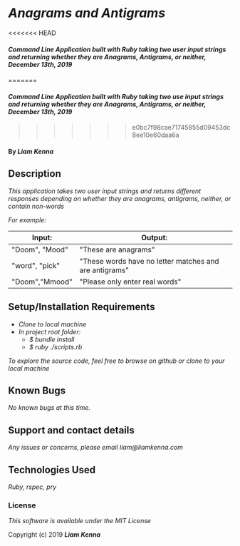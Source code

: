 # _Anagrams and Antigrams_

<<<<<<< HEAD
#### _Command Line Application built with Ruby taking two user input strings and returning whether they are Anagrams, Antigrams, or neither, December 13th, 2019_
=======
#### _Command Line Application built with Ruby taking two use input strings and returning whether they are Anagrams, Antigrams, or neither, December 13th, 2019_
>>>>>>> e0bc7f98cae71745855d09453dc8ee10e60daa6a

#### By _**Liam Kenna**_

## Description

_This application takes two user input strings and returns different responses depending on whether they are anagrams, antigrams, neither, or contain non-words_

_For example:_

| Input:  | Output:   |
|---|---|
|"Doom", "Mood"|"These are anagrams"|
|"word", "pick"|"These words have no letter matches and are antigrams"|
|"Doom","Mmood"|"Please only enter real words"|



## Setup/Installation Requirements

* _Clone to local machine_
* _In project root folder:_
  * _$ bundle install_
  * _$ ruby ./scripts.rb_


_To explore the source code, feel free to browse on github or clone to your local machine_

## Known Bugs

_No known bugs at this time._

## Support and contact details

_Any issues or concerns, please email liam@liamkenna.com_

## Technologies Used

_Ruby, rspec, pry_

### License

*This software is available under the MIT License*

Copyright (c) 2019 **_Liam Kenna_**
